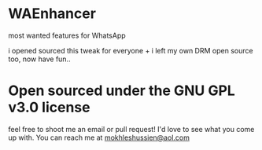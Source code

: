 WAEnhancer
==========

most wanted features for WhatsApp 

i opened sourced this tweak for everyone + i left my own DRM open source too, now have fun..

Open sourced under the GNU GPL v3.0 license
===========================================

feel free to shoot me an email or pull request! I'd love to see what you come up with. You can reach me at mokhleshussien@aol.com
